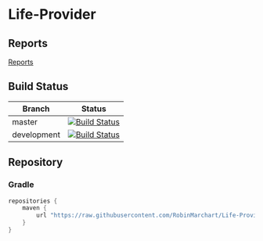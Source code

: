 
# Life-Provider

## Reports
[Reports](https://robinmarchart.github.io/Life-Provider/)

## Build Status

| Branch | Status |
| --- | --- |
| master | [![Build Status](https://travis-ci.org/RobinMarchart/Life-Provider.svg?branch=master)](https://travis-ci.org/RobinMarchart/Life-Provider) |
| development | [![Build Status](https://travis-ci.org/RobinMarchart/Life-Provider.svg?branch=development)](https://travis-ci.org/RobinMarchart/Life-Provider) |

## Repository

### Gradle

``` groovy
repositories {
    maven {
        url "https://raw.githubusercontent.com/RobinMarchart/Life-Provider/gh-pages/repo/"
    }
}
```

